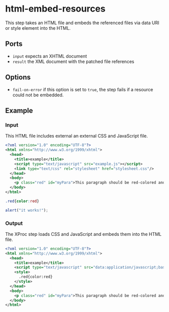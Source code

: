 # html-embed-resources

This step takes an HTML file and embeds the referenced files
via data URI or style element into the HTML.


## Ports

* `input` expects an XHTML document
* `result` the XML document with the patched file references

## Options

* `fail-on-error` if this option is set to `true`, the step fails
if a resource could not be embedded.


## Example

### Input

This HTML file includes external an external CSS and JavaScript file.

```xml
<?xml version="1.0" encoding="UTF-8"?>
<html xmlns="http://www.w3.org/1999/xhtml">
  <head>
    <title>example</title>
    <script type="text/javascript" src="example.js"></script>
    <link type="text/css" rel="stylesheet" href="stylesheet.css"/>
  </head>
  <body>
    <p class="red" id="myPara">This paragraph should be red-colored and you should see a popup with the message "it works!"</p>
  </body>
</html>
```

```css
.red{color:red}
```

```JavaScript
alert("it works!");
```

### Output

The XProc step loads CSS and JavaScript and embeds them into the HTML file. 

```xml
<?xml version="1.0" encoding="UTF-8"?>
<html xmlns="http://www.w3.org/1999/xhtml">
  <head>
    <title>example</title>
    <script type="text/javascript" src="data:application/javascript;base64,YWxlcnQoIml0IHdvcmtzISIpOw==&#xA;"></script>
    <style>
      .red{color:red}
    </style>
  </head>
  <body>
    <p class="red" id="myPara">This paragraph should be red-colored and you should see a popup with the message "it works!"</p>
  </body>
</html>
```